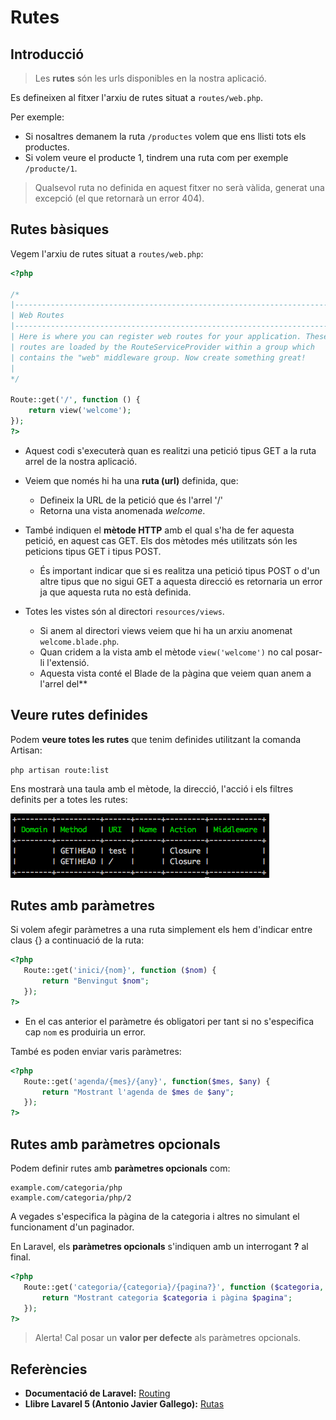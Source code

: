 # Rutes

## Introducció

> Les **rutes** són les urls disponibles en la nostra aplicació.

Es defineixen al fitxer l'arxiu de rutes situat a `routes/web.php`.

Per exemple:
* Si nosaltres demanem la ruta `/productes` volem que ens llisti tots els productes.
* Si volem veure el producte 1, tindrem una ruta com per exemple `/producte/1`.

> Qualsevol ruta no definida en aquest fitxer no serà vàlida, generat una excepció (el que retornarà un error 404).

## Rutes bàsiques

Vegem l'arxiu de rutes situat a `routes/web.php`:

```php
<?php

/*
|--------------------------------------------------------------------------
| Web Routes
|--------------------------------------------------------------------------
| Here is where you can register web routes for your application. These
| routes are loaded by the RouteServiceProvider within a group which
| contains the "web" middleware group. Now create something great!
|
*/

Route::get('/', function () {
    return view('welcome');
});
?>
```


* Aquest codi s'executerà quan es realitzi una petició tipus GET a la ruta arrel de la nostra aplicació.

* Veiem que només hi ha una **ruta (url)** definida, que:
  * Defineix la URL de la petició que és l'arrel '/'
  * Retorna una vista anomenada _welcome_.


* També indiquen el **mètode HTTP** amb el qual s'ha de fer aquesta petició, en aquest cas GET. Els dos mètodes més utilitzats són les peticions tipus GET i tipus POST.
  * És important indicar que si es realitza una petició tipus POST o d'un altre tipus que no sigui GET a aquesta direcció es retornaria un error ja que aquesta ruta no està definida.


* Totes les vistes són al directori `resources/views`.
  * Si anem al directori views veiem que hi ha un arxiu anomenat `welcome.blade.php`.
  * Quan cridem a la vista amb el mètode `view('welcome')` no cal posar-li l'extensió.
  * Aquesta vista conté el Blade de la pàgina que veiem quan anem a l'arrel del**


## Veure rutes definides

Podem **veure totes les rutes** que tenim definides utilitzant la comanda Artisan:

`php artisan route:list`

Ens mostrarà una taula amb el mètode, la direcció, l'acció i els filtres definits per a totes les rutes:

![](/assets/laravel-route-list.png)

## Rutes amb paràmetres

Si volem afegir paràmetres a una ruta simplement els hem d'indicar entre claus {} a continuació de la ruta:

```php
<?php
   Route::get('inici/{nom}', function ($nom) {
       return "Benvingut $nom";
   });
?>
```

* En el cas anterior el paràmetre és obligatori per tant si no s'especifica cap `nom` es produiria un error.

També es poden enviar varis paràmetres:

```php
<?php
   Route::get('agenda/{mes}/{any}', function($mes, $any) {
       return "Mostrant l'agenda de $mes de $any";
   });
?>
```

## Rutes amb paràmetres opcionals

Podem definir rutes amb **paràmetres opcionals** com:

```
example.com/categoria/php
example.com/categoria/php/2
```

A vegades s'especifica la pàgina de la categoria i altres no simulant el funcionament d'un paginador.

En Laravel, els **paràmetres opcionals** s'indiquen amb un interrogant **?** al final.

```php
<?php
   Route::get('categoria/{categoria}/{pagina?}', function ($categoria, $pagina = 1) {
       return "Mostrant categoria $categoria i pàgina $pagina";
   });
?>
```

> Alerta! Cal posar un **valor per defecte** als paràmetres opcionals.

## Referències

* **Documentació de Laravel:** [Routing](https://laravel.com/docs/5.7/routing)
* **Llibre Lavarel 5 (Antonio Javier Gallego):** [Rutas](https://ajgallego.gitbooks.io/laravel-5/content/capitulo_1_rutas.html)